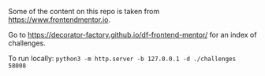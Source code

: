Some of the content on this repo is taken from https://www.frontendmentor.io.

Go to https://decorator-factory.github.io/df-frontend-mentor/ for an index of challenges.

To run locally: `python3 -m http.server -b 127.0.0.1 -d ./challenges 58008`
